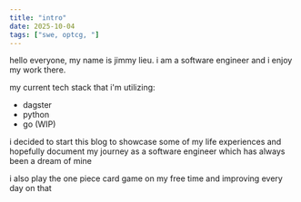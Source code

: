 ```yaml
---
title: "intro"
date: 2025-10-04
tags: ["swe, optcg, "]
---
```


hello everyone, my name is jimmy lieu. i am a software engineer and i enjoy my work there.


my current tech stack that i'm utilizing:
- dagster
- python
- go (WIP)


i decided to start this blog to showcase some of my life experiences and hopefully document my journey as a software engineer which has always been a dream of mine

i also play the one piece card game on my free time and improving every day on that
